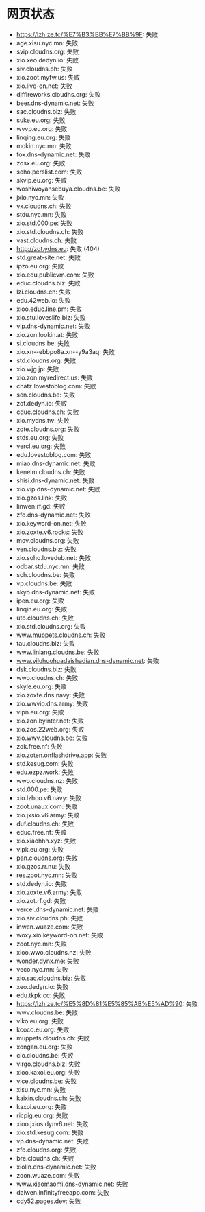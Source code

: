 # 网页状态
- https://lzh.ze.tc/%E7%B3%BB%E7%BB%9F: 失败
- age.xisu.nyc.mn: 失败
- svip.cloudns.org: 失败
- xio.xeo.dedyn.io: 失败
- siv.cloudns.ph: 失败
- xio.zoot.myfw.us: 失败
- xio.live-on.net: 失败
- diffireworks.cloudns.org: 失败
- beer.dns-dynamic.net: 失败
- sac.cloudns.biz: 失败
- suke.eu.org: 失败
- wvvp.eu.org: 失败
- linqing.eu.org: 失败
- mokin.nyc.mn: 失败
- fox.dns-dynamic.net: 失败
- zosx.eu.org: 失败
- soho.perslist.com: 失败
- skvip.eu.org: 失败
- woshiwoyansebuya.cloudns.be: 失败
- jxio.nyc.mn: 失败
- vx.cloudns.ch: 失败
- stdu.nyc.mn: 失败
- xio.std.000.pe: 失败
- xio.std.cloudns.ch: 失败
- vast.cloudns.ch: 失败
- http://zot.ydns.eu: 失败 (404)
- std.great-site.net: 失败
- ipzo.eu.org: 失败
- xio.edu.publicvm.com: 失败
- educ.cloudns.biz: 失败
- lzi.cloudns.ch: 失败
- edu.42web.io: 失败
- xioo.educ.line.pm: 失败
- xio.stu.loveslife.biz: 失败
- vip.dns-dynamic.net: 失败
- xio.zon.lookin.at: 失败
- si.cloudns.be: 失败
- xio.xn--ebbpo8a.xn--y9a3aq: 失败
- std.cloudns.org: 失败
- xio.wjg.jp: 失败
- xio.zon.myredirect.us: 失败
- chatz.lovestoblog.com: 失败
- sen.cloudns.be: 失败
- zot.dedyn.io: 失败
- cdue.cloudns.ch: 失败
- xio.mydns.tw: 失败
- zote.cloudns.org: 失败
- stds.eu.org: 失败
- vercl.eu.org: 失败
- edu.lovestoblog.com: 失败
- miao.dns-dynamic.net: 失败
- kenelm.cloudns.ch: 失败
- shisi.dns-dynamic.net: 失败
- xio.vip.dns-dynamic.net: 失败
- xio.gzos.link: 失败
- linwen.rf.gd: 失败
- zfo.dns-dynamic.net: 失败
- xio.keyword-on.net: 失败
- xio.zoxte.v6.rocks: 失败
- mov.cloudns.org: 失败
- ven.cloudns.biz: 失败
- xio.soho.lovedub.net: 失败
- odbar.stdu.nyc.mn: 失败
- sch.cloudns.be: 失败
- vp.cloudns.be: 失败
- skyo.dns-dynamic.net: 失败
- ipen.eu.org: 失败
- linqin.eu.org: 失败
- uto.cloudns.ch: 失败
- xio.std.cloudns.org: 失败
- www.muppets.cloudns.ch: 失败
- tau.cloudns.biz: 失败
- www.liniang.cloudns.be: 失败
- www.yiluhuohuadaishadian.dns-dynamic.net: 失败
- dsk.cloudns.biz: 失败
- wwo.cloudns.ch: 失败
- skyle.eu.org: 失败
- xio.zoxte.dns.navy: 失败
- xio.wwvio.dns.army: 失败
- vipn.eu.org: 失败
- xio.zon.byinter.net: 失败
- xio.zos.22web.org: 失败
- xio.wwv.cloudns.be: 失败
- zok.free.nf: 失败
- xio.zoten.onflashdrive.app: 失败
- std.kesug.com: 失败
- edu.ezpz.work: 失败
- wwo.cloudns.nz: 失败
- std.000.pe: 失败
- xio.lzhoo.v6.navy: 失败
- zoot.unaux.com: 失败
- xio.jxsio.v6.army: 失败
- duf.cloudns.ch: 失败
- educ.free.nf: 失败
- xio.xiaohhh.xyz: 失败
- vipk.eu.org: 失败
- pan.cloudns.org: 失败
- xio.gzos.rr.nu: 失败
- res.zoot.nyc.mn: 失败
- std.dedyn.io: 失败
- xio.zoxte.v6.army: 失败
- xio.zot.rf.gd: 失败
- vercel.dns-dynamic.net: 失败
- xio.siv.cloudns.ph: 失败
- inwen.wuaze.com: 失败
- woxy.xio.keyword-on.net: 失败
- zoot.nyc.mn: 失败
- xioo.wwo.cloudns.nz: 失败
- wonder.dynx.me: 失败
- veco.nyc.mn: 失败
- xio.sac.cloudns.biz: 失败
- xeo.dedyn.io: 失败
- edu.tkpk.cc: 失败
- https://lzh.ze.tc/%E5%8D%81%E5%85%AB%E5%AD%90: 失败
- wwv.cloudns.be: 失败
- viko.eu.org: 失败
- kcoco.eu.org: 失败
- muppets.cloudns.ch: 失败
- xongan.eu.org: 失败
- clo.cloudns.be: 失败
- virgo.cloudns.biz: 失败
- xioo.kaxoi.eu.org: 失败
- vice.cloudns.be: 失败
- xisu.nyc.mn: 失败
- kaixin.cloudns.ch: 失败
- kaxoi.eu.org: 失败
- ricpig.eu.org: 失败
- xioo.jxios.dynv6.net: 失败
- xio.std.kesug.com: 失败
- vp.dns-dynamic.net: 失败
- zfo.cloudns.org: 失败
- bre.cloudns.ch: 失败
- xiolin.dns-dynamic.net: 失败
- zoon.wuaze.com: 失败
- www.xiaomaomi.dns-dynamic.net: 失败
- daiwen.infinityfreeapp.com: 失败
- cdy52.pages.dev: 失败
